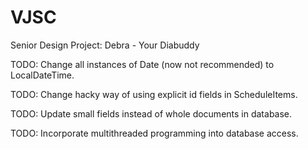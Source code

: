 # VJSC
Senior Design Project: Debra - Your Diabuddy

TODO: Change all instances of Date (now not recommended) to LocalDateTime.

TODO: Change hacky way of using explicit id fields in ScheduleItems.

TODO: Update small fields instead of whole documents in database.

TODO: Incorporate multithreaded programming into database access.
